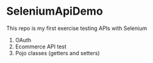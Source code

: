 # SeleniumApiDemo

This repo is my first exercise testing APIs with Selenium
1. OAuth
2. Ecommerce API test
3. Pojo classes (getters and setters)
